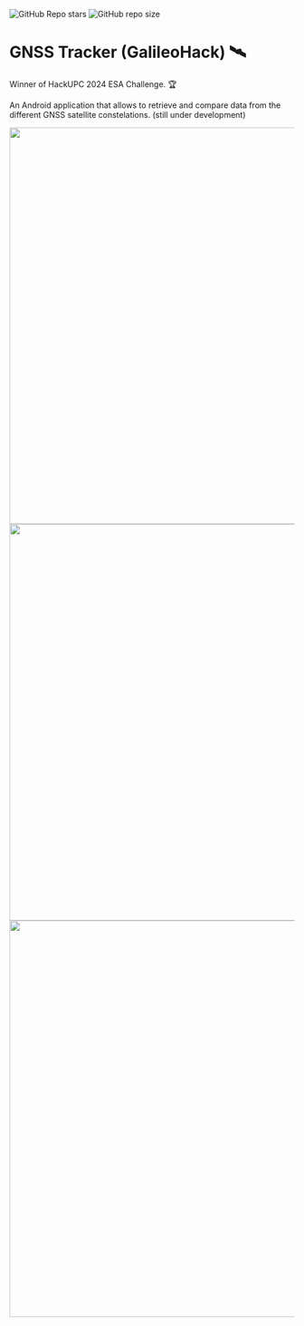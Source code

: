 ![GitHub Repo stars](https://img.shields.io/github/stars/griush/GalileoHack?style=for-the-badge&logo=github&color=green)
![GitHub repo size](https://img.shields.io/github/repo-size/griush/GalileoHack?style=for-the-badge&logo=github)

# GNSS Tracker (GalileoHack) 🛰️
Winner of HackUPC 2024 ESA Challenge. 🏆

An Android application that allows to retrieve and compare data from the different GNSS satellite constelations. (still under development)

<img src="https://github.com/user-attachments/assets/517a109a-86c3-45b7-8375-9e5882dcd35d" height=700>
<img src="https://github.com/user-attachments/assets/206b1e6f-0ce9-44c9-a5fd-20a649274784" height=700>
<img src="https://github.com/user-attachments/assets/8fbcb894-908b-4cdd-a5dc-b0fe23523779" height=700>
